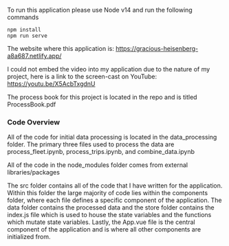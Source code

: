 To run this application please use Node v14 and run the following commands
```
npm install
npm run serve
```

The website where this application is: https://gracious-heisenberg-a8a687.netlify.app/

I could not embed the video into my application due to the nature of my project, here is a link to the screen-cast on YouTube: https://youtu.be/X5AcbTxgdnU

The process book for this project is located in the repo and is titled ProcessBook.pdf


### Code Overview
All of the code for initial data processing is located in the data_processing folder. The primary three files used to process the data are process_fleet.ipynb, process_trips.ipynb, and combine_data.ipynb

All of the code in the node_modules folder comes from external libraries/packages

The src folder contains all of the code that I have written for the application. Within this folder the large majority of code lies within the components folder, where each file defines a specific component of the application. The data folder contains the processed data and the store folder contains the index.js file which is used to house the state variables and the functions which mutate state variables. Lastly, the App.vue file is the central component of the application and is where all other components are initialized from.


